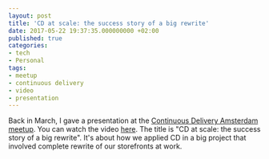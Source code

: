 ```yaml
---
layout: post
title: 'CD at scale: the success story of a big rewrite'
date: 2017-05-22 19:37:35.000000000 +02:00
published: true
categories:
- tech
- Personal
tags:
- meetup
- continuous delivery
- video
- presentation
---
```


Back in March, I gave a presentation at the <a href="https://www.meetup.com/Continuous-Delivery-Amsterdam/" target="_blank" rel="noopener noreferrer">Continuous Delivery Amsterdam meetup</a>. You can watch the video <a href="https://www.youtube.com/watch?v=TSZEIDYCDug">here</a>. The title is "CD at scale: the success story of a big rewrite". It's about how we applied CD in a big project that involved complete rewrite of our storefronts at work.
